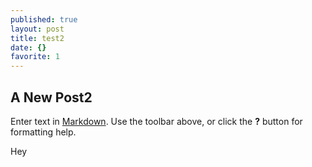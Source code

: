 ```yaml
---
published: true
layout: post
title: test2
date: {}
favorite: 1
---
```



## A New Post2

Enter text in [Markdown](http://daringfireball.net/projects/markdown/). Use the toolbar above, or click the **?** button for formatting help.


Hey
